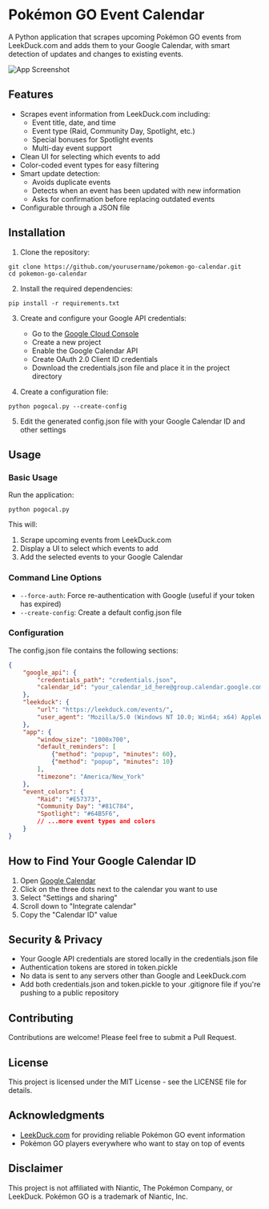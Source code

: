 # Pokémon GO Event Calendar

A Python application that scrapes upcoming Pokémon GO events from LeekDuck.com and adds them to your Google Calendar, with smart detection of updates and changes to existing events.

![App Screenshot](https://snapshotsdingpc.s3.us-east-1.amazonaws.com/PogoCal.JPG)

## Features

- Scrapes event information from LeekDuck.com including:
  - Event title, date, and time
  - Event type (Raid, Community Day, Spotlight, etc.)
  - Special bonuses for Spotlight events
  - Multi-day event support
- Clean UI for selecting which events to add
- Color-coded event types for easy filtering
- Smart update detection:
  - Avoids duplicate events
  - Detects when an event has been updated with new information
  - Asks for confirmation before replacing outdated events
- Configurable through a JSON file

## Installation

1. Clone the repository:
```
git clone https://github.com/yourusername/pokemon-go-calendar.git
cd pokemon-go-calendar
```

2. Install the required dependencies:
```
pip install -r requirements.txt
```

3. Create and configure your Google API credentials:
   - Go to the [Google Cloud Console](https://console.cloud.google.com/)
   - Create a new project
   - Enable the Google Calendar API
   - Create OAuth 2.0 Client ID credentials
   - Download the credentials.json file and place it in the project directory

4. Create a configuration file:
```
python pogocal.py --create-config
```

5. Edit the generated config.json file with your Google Calendar ID and other settings

## Usage

### Basic Usage

Run the application:
```
python pogocal.py
```

This will:
1. Scrape upcoming events from LeekDuck.com
2. Display a UI to select which events to add
3. Add the selected events to your Google Calendar

### Command Line Options

- `--force-auth`: Force re-authentication with Google (useful if your token has expired)
- `--create-config`: Create a default config.json file

### Configuration

The config.json file contains the following sections:

```json
{
    "google_api": {
        "credentials_path": "credentials.json",
        "calendar_id": "your_calendar_id_here@group.calendar.google.com"
    },
    "leekduck": {
        "url": "https://leekduck.com/events/",
        "user_agent": "Mozilla/5.0 (Windows NT 10.0; Win64; x64) AppleWebKit/537.36 (KHTML, like Gecko) Chrome/91.0.4472.124 Safari/537.36"
    },
    "app": {
        "window_size": "1000x700",
        "default_reminders": [
            {"method": "popup", "minutes": 60},
            {"method": "popup", "minutes": 10}
        ],
        "timezone": "America/New_York"
    },
    "event_colors": {
        "Raid": "#E57373",
        "Community Day": "#81C784",
        "Spotlight": "#64B5F6",
        // ...more event types and colors
    }
}
```

## How to Find Your Google Calendar ID

1. Open [Google Calendar](https://calendar.google.com/)
2. Click on the three dots next to the calendar you want to use
3. Select "Settings and sharing"
4. Scroll down to "Integrate calendar"
5. Copy the "Calendar ID" value

## Security & Privacy

- Your Google API credentials are stored locally in the credentials.json file
- Authentication tokens are stored in token.pickle
- No data is sent to any servers other than Google and LeekDuck.com
- Add both credentials.json and token.pickle to your .gitignore file if you're pushing to a public repository

## Contributing

Contributions are welcome! Please feel free to submit a Pull Request.

## License

This project is licensed under the MIT License - see the LICENSE file for details.

## Acknowledgments

- [LeekDuck.com](https://leekduck.com/) for providing reliable Pokémon GO event information
- Pokémon GO players everywhere who want to stay on top of events

## Disclaimer

This project is not affiliated with Niantic, The Pokémon Company, or LeekDuck. Pokémon GO is a trademark of Niantic, Inc.
